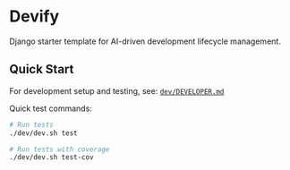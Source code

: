 # Devify

Django starter template for AI-driven development lifecycle management.

## Quick Start

For development setup and testing, see: [`dev/DEVELOPER.md`](dev/DEVELOPER.md)

Quick test commands:
```bash
# Run tests
./dev/dev.sh test

# Run tests with coverage  
./dev/dev.sh test-cov
```
